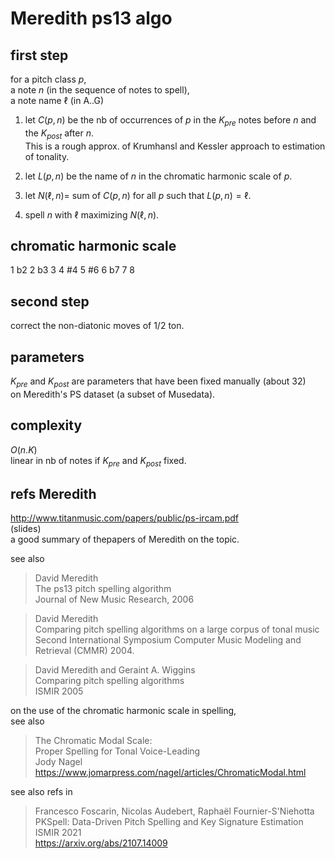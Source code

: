 # Meredith ps13 algo

## first step

for a pitch class $p$,  
a note $n$ (in the sequence of notes to spell),  
a note name $\ell$ (in A..G)

1. let $C(p, n)$ be the nb of occurrences of $p$ 
   in the $K_{pre}$ notes before $n$ and the $K_{post}$ after $n$.  
   This is a rough approx. of Krumhansl and Kessler approach to estimation of tonality.

2. let $L(p, n)$ be the name of $n$ in the chromatic harmonic scale of $p$.

3. let $N(\ell, n) =$ sum of $C(p, n)$ for all $p$ such that $L(p, n) = \ell$.

4. spell $n$ with $\ell$ maximizing  $N(\ell, n)$.


## chromatic harmonic scale
1 b2 2 b3 3 4 #4 5 #6 6 b7 7 8


## second step
correct the non-diatonic moves of 1/2 ton.

## parameters
$K_{pre}$ and $K_{post}$ are parameters that have been fixed manually (about 32)  
on Meredith's PS dataset (a subset of Musedata).

## complexity
$O(n . K)$  
linear in nb of notes if $K_{pre}$ and $K_{post}$ fixed.


## refs Meredith
http://www.titanmusic.com/papers/public/ps-ircam.pdf  
(slides)  
a good summary of thepapers of Meredith on the topic.


see also

> David Meredith  
  The ps13 pitch spelling algorithm  
  Journal of New Music Research, 2006

> David Meredith  
  Comparing pitch spelling algorithms on a large corpus of tonal music  
  Second International Symposium Computer Music Modeling and Retrieval (CMMR) 2004.

> David Meredith and Geraint A. Wiggins  
  Comparing pitch spelling algorithms  
  ISMIR 2005


on the use of the chromatic harmonic scale in spelling,  
see also 

> The Chromatic Modal Scale:  
  Proper Spelling for Tonal Voice-Leading  
  Jody Nagel  
  https://www.jomarpress.com/nagel/articles/ChromaticModal.html



see also refs in 
> Francesco Foscarin, Nicolas Audebert, Raphaël Fournier-S'Niehotta  
 PKSpell: Data-Driven Pitch Spelling and Key Signature Estimation  
ISMIR 2021  
https://arxiv.org/abs/2107.14009




